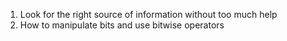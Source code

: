 1. Look for the right source of information without too much help
2. How to manipulate bits and use bitwise operators
